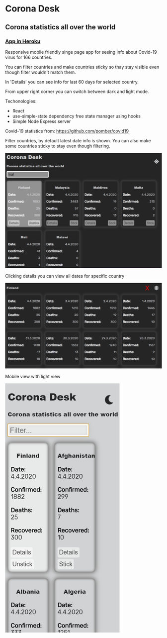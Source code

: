 # Corona Desk

## Corona statistics all over the world

### [App in Heroku](https://coronadesk.herokuapp.com/)

Responsive mobile friendly singe page app for seeing info about Covid-19 virus for 166 countries.

You can filter countries and make countries sticky so thay stay visible even though filter wouldn't match them.

In 'Details' you can see info for last 60 days for selected country.

From upper right corner you can switch between dark and light mode.

Techonologies:
- React
- use-simple-state dependency free state manager using hooks
- Simple Node Express server

Covid-19 statistics from: https://github.com/pomber/covid19


Filter countries, by default latest date info is shown. You can also make some countries sticky to stay even though filtering.

![filter](https://github.com/villeverkkonen/coronadesk/blob/master/documentation/images/filter.png)


Clicking details you can view all dates for specific country

![details](https://github.com/villeverkkonen/coronadesk/blob/master/documentation/images/details.png)


Mobile view with light view

![mobile](https://github.com/villeverkkonen/coronadesk/blob/master/documentation/images/mobile.png)
